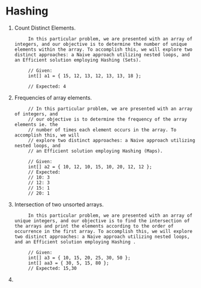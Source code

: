 # Hashing

1. Count Distinct Elements.

			In this particular problem, we are presented with an array of integers, and our objective is to determine the number of unique elements within the array. To accomplish this, we will explore two distinct approaches: a Naive approach utilizing nested loops, and an Efficient solution employing Hashing (Sets).
			
			// Given:
			int[] a1 = { 15, 12, 13, 12, 13, 13, 18 };
			
			// Expected: 4

2. Frequencies of array elements.

			// In this particular problem, we are presented with an array of integers, and
			// our objective is to determine the frequency of the array elements ie. the
			// number of times each element occurs in the array. To accomplish this, we will
			// explore two distinct approaches: a Naive approach utilizing nested loops, and
			// an Efficient solution employing Hashing (Maps).
			
			// Given:
			int[] a2 = { 10, 12, 10, 15, 10, 20, 12, 12 };
			// Expected:
			// 10: 3
			// 12: 3
			// 15: 1
			// 20: 1

3. Intersection of two unsorted arrays.

			In this particular problem, we are presented with an array of unique integers, and our objective is to find the intersection of the arrays and print the elements according to the order of occurrence in the first array. To accomplish this, we will explore two distinct approaches: a Naive approach utilizing nested loops, and an Efficient solution employing Hashing .
			
			// Given:
			int[] a3 = { 10, 15, 20, 25, 30, 50 };
			int[] aa3 = { 30, 5, 15, 80 };
			// Expected: 15,30

4. 

